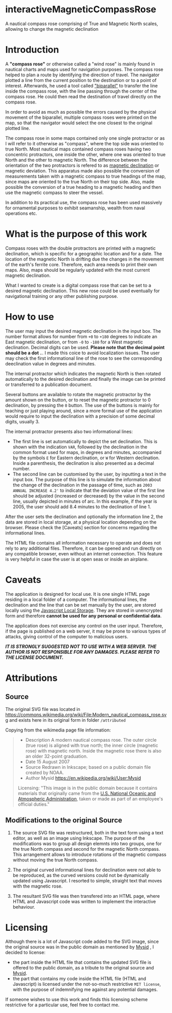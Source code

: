 # interactiveMagneticCompassRose
A nautical compass rose comprising of True and Magnetic North scales, allowing to change the magnetic declination

# Introduction
A **"compass rose"** or otherwise called a "wind rose" is mainly found in nautical charts and maps used for navigation purposes. The compass rose helped to plan a route by identifying the direction of travel. The navigator plotted a line from the current position to the destination or to a point of interest. Afterwards, he used a tool called ["biparallel"](https://en.wikipedia.org/wiki/Parallel_rulers) to transfer the line inside the compass rose, with the line passing through the center of the compass rose. He could then read the destination of travel directly on the compass rose. 

In order to avoid as much as possible the errors caused by the physical movement of the biparallel, multiple compass roses were printed on the map, so that the navigator would select the one closest to the original plotted line.

The compass rose in some maps contained only one single protractor or as I will refer to it otherwise as "compass", where the top side was oriented to true North. Most nautical maps contained compass roses having two concentric protractors, one inside the other, where one was oriented to true North and the other to magnetic North. The difference between the orientation of the two protractors is refered to as [magnetic declination](https://en.wikipedia.org/wiki/Magnetic_declination) or magnetic deviation. This apparatus made also possible the conversion of measurements taken with a magnetic compass to true headings of the map, since maps are oriented to the true North on their top side. Also, made possible the conversion of a true heading to a magnetic heading and then use the magnetic compass to steer the vessel.

In addition to its practical use, the compass rose has been used massively for ornamental purposes to exhibit seamanship, wealth from naval operations etc.

# What is the purpose of this work
Compass roses with the double protractors are printed with a magnetic declination, which is specific for a geographic location and for a date. The location of the magnetic North is drifting due the changes in the movement of the earth's ferrite core. Therefore, each area needs to print their own maps. Also, maps should be regularly updated with the most current magnetic declination.

What I wanted to create is a digital compass rose that can be set to a desired magnetic declination. This new rose could be used eventually for navigational training or any other publishing purpose.

# How to use
The user may input the desired magnetic declination in the input box. The number format allows for number from `+0` to `+180` degrees to indicate an East magnetic declination, or from `-0` to `-180` for a West magnetic declination. Decimal digits can be used. **Please note that the decimal point should be a dot `.`**. I made this coice to avoid localization issues. The user may check the first informational line of the rose to see the corresponding deeclination value in degrees and minutes.

The internal protractor which indicates the magnetic North is then rotated automatically to the desired declination and finally the image can be printed or transferred to a publication document.

Several buttons are available to rotate the magnetic protractor by the amount shown on the button, or to reset the magnetic protractor to 0 declination, by pressing the `0` button. The use of the buttons is mainly for teaching or just playing around, since a more formal use of the application would require to input the declination with a precision of some decimal digits, usually 3.  

The internal protractor presents also two informational lines:
 - The first line is set automatically to depict the set declination. This is shown with the indication `VAR`, followed by the declination in the common format used for maps, in degrees and minutes, accompanied by the symbols `E` for Eastern declination, or `W` for Western declination. Inside a parenthesis, the declination is also presented as a decimal number.
 -  The second line can be customised by the user, by inputting a text in the input box. The purpose of this line is to simulate the information about the change of the declination in the passage of time, such as `2003 ANNUAL INCREASE 4.2'` to indicate that the deviation value of the first line should be adjusted (increased or decreased) by the value in the second line, usually depicted in minutes of arc. In this example, if the year is 2005, the user should add 8.4 minutes to the declination of line 1.
 
 After the user sets the declination and optionally the information line 2, the data are stored in local storage, at a physical location depending on the browser. Please check the [Caveats] section for concerns regarding the informational lines.
 
 The HTML file contains all information necessary to operate and does not rely to any additional files. Therefore, it can be opened and run directly on any compatible browser, even without an internet connection. This feature is very helpful in case the user is at open seas or inside an airplane.
 
  

 
# Caveats
The application is designed for local use. It is one single HTML page residing in a local folder of a computer. The informational lines, the declination and the line that can be set manually by the user, are stored locally using the [Javascript Local Storage](https://developer.mozilla.org/en-US/docs/Web/API/Window/localStorage). They are stored in unencrypted form and therefore **cannot be used for any personal or confidential data**. 

The application does not exercise any control on the user input. Therefore, if the page is published on a web server, it may be prone to various types of attacks, giving control of the computer to malicious users. 

***IT IS STRONGLY SUGGESTED NOT TO USE WITH A WEB SERVER. THE AUTHOR IS NOT RESPONSIBLE FOR ANY DAMAGES. PLEASE REFER TO THE LICENSE DOCUMENT.***

# Attributions 

## Source
The original SVG file was located in https://commons.wikimedia.org/wiki/File:Modern_nautical_compass_rose.svg and exists here in its original form in folder `/attributed`

Copying from the wikimedia page file information:
> - Description	A modern nautical compass rose. The outer circle (true rose) is aligned with true north; the inner circle (magnetic rose) with magnetic north. Inside the magnetic rose there is also an older 32-point graduation.
> - Date	15 August 2007
> - Source	Redrawn in Inkscape; based on a public domain file created by NOAA.
> - Author	Mysid https://en.wikipedia.org/wiki/User:Mysid
> 
>Licensing: "This image is in the public domain because it contains materials that originally came from the [U.S. National Oceanic and Atmospheric Administration](https://en.wikipedia.org/wiki/National_Oceanic_and_Atmospheric_Administration), taken or made as part of an employee's official duties." 


## Modifications to the original Source
 1. The source SVG file was restructured, both in the text form using a text editor, as well as an image using Inkscape. The purpose of the modifications was to group all design elemnts into two groups, one for the true North compass and second for the magnetic North compass. This arrangement allows to introduce rotations of the magnetic compass without moving the true North compass.
 
 2. The original curved informational lines for declination were not able to be reproduced, as the curved versions could not be dynamically updated using Javascript. I resorted to simple, straight text that moves with the magnetic rose.
 
 3. The resultant SVG file was then transfered into an HTML page, where HTML and Javascript code was written to implement the interactive behaviour. 

# Licensing
Although there is a lot of Javascript code added to the SVG image, since the original source was in the public domain as mentioned by [Mysid](https://en.wikipedia.org/wiki/User:Mysid) , I decided to license:
 - the part inside the HTML file that contains the updated SVG file is offered to the public domain, as a tribute to the original source and [Mysid](https://en.wikipedia.org/wiki/User:Mysid).
  - the part that contains my code inside the HTML file (HTML and Javascript) is licensed under the not-so-much restrictive `MIT license`, with the purpose of indemnifying me against any potential damages. 
  
If someone wishes to use this work and finds this licensing scheme restrictive for a particular use, feel free to contact me.  

